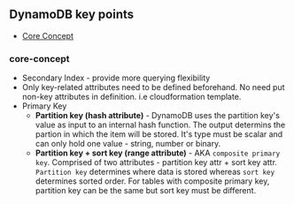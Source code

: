 ## DynamoDB key points

* [Core Concept](#core-concept)


### core-concept

* Secondary Index - provide more querying flexibility
* Only key-related attributes need to be defined beforehand. No need put non-key attributes in definition. i.e cloudformation template. 
* Primary Key
  * **Partition key (hash attribute)** - DynamoDB uses the partition key's value as input to an internal hash function. 
                    The output determins the partion in which the item will be stored. It's type must be scalar and can only hold one value - string, number or binary.
  * **Partition key + sort key (range attribute)** - AKA `composite primary key`. Comprised of two attributes - partition key attr + sort key attr.
                               `Partition key` determines where data is stored whereas `sort key` determines sorted order.
                               For tables with composite primary key, partition key can be the same but sort key must be different.
                    

